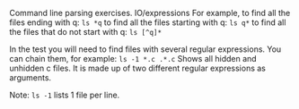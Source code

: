 
Command line parsing exercises.  IO/expressions
For example, 
to find all the files ending with q: `ls *q`
to find all the files starting with q: `ls q*`
to find all the files that do not start with q: `ls [^q]*`

In the test you will need to find files with several regular expressions. You can chain them, for example: `ls -1 *.c .*.c` Shows all hidden and unhidden c files. It is made up of two different regular expressions as arguments.

Note: `ls -1` lists 1 file per line.

